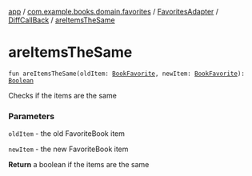 [app](../../../index.md) / [com.example.books.domain.favorites](../../index.md) / [FavoritesAdapter](../index.md) / [DiffCallBack](index.md) / [areItemsTheSame](./are-items-the-same.md)

# areItemsTheSame

`fun areItemsTheSame(oldItem: `[`BookFavorite`](../../../com.example.books.data.favorites/-book-favorite/index.md)`, newItem: `[`BookFavorite`](../../../com.example.books.data.favorites/-book-favorite/index.md)`): `[`Boolean`](https://kotlinlang.org/api/latest/jvm/stdlib/kotlin/-boolean/index.html)

Checks if the items are the same

### Parameters

`oldItem` - the old FavoriteBook item

`newItem` - the new FavoriteBook item

**Return**
a boolean if the items are the same

